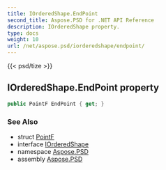```yaml
---
title: IOrderedShape.EndPoint
second_title: Aspose.PSD for .NET API Reference
description: IOrderedShape property. 
type: docs
weight: 10
url: /net/aspose.psd/iorderedshape/endpoint/
---
```

{{< psd/tize >}}
## IOrderedShape.EndPoint property

```csharp
public PointF EndPoint { get; }
```

### See Also

* struct [PointF](../../pointf/)
* interface [IOrderedShape](../)
* namespace [Aspose.PSD](../../iorderedshape/)
* assembly [Aspose.PSD](../../../)


